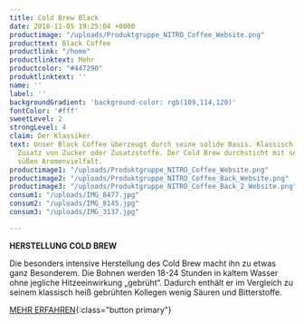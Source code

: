 ```yaml
---
title: Cold Brew Black
date: 2018-11-05 19:25:04 +0000
productimage: "/uploads/Produktgruppe_NITRO_Coffee_Website.png"
producttext: Black Coffee
productlink: "/home"
productlinktext: Mehr
productcolor: "#447290"
produktlinktext: ''
name: ''
label: ''
backgroundGradient: 'background-color: rgb(109,114,120)'
fontColor: '#fff'
sweetLevel: 2
strongLevel: 4
claim: Der Klassiker
text: Unser Black Coffee überzeugt durch seine solide Basis. Klassisch Schwarz ohne
  Zusatz von Zucker oder Zusatzstoffe. Der Cold Brew durchsticht mit seiner natürlich
  süßen Aromenvielfalt.
productimage1: "/uploads/Produktgruppe_NITRO_Coffee_Website.png"
productimage2: "/uploads/Produktgruppe_NITRO_Coffee_Back_Website.png"
productimage3: "/uploads/Produktgruppe_NITRO_Coffee_Back_2_Website.png"
consum1: "/uploads/IMG_8477.jpg"
consum2: "/uploads/IMG_8145.jpg"
consum3: "/uploads/IMG_3137.jpg"

---
```

**HERSTELLUNG COLD BREW**

Die besonders intensive Herstellung des Cold Brew macht ihn zu etwas ganz Besonderem. Die Bohnen werden 18-24 Stunden in kaltem Wasser ohne jegliche Hitzeeinwirkung „gebrüht“. Dadurch enthält er im Vergleich zu seinem klassisch heiß gebrühten Kollegen wenig Säuren und Bitterstoffe.

[MEHR ERFAHREN](https://dock-18.de/events/herkunft/){:class="button primary"}